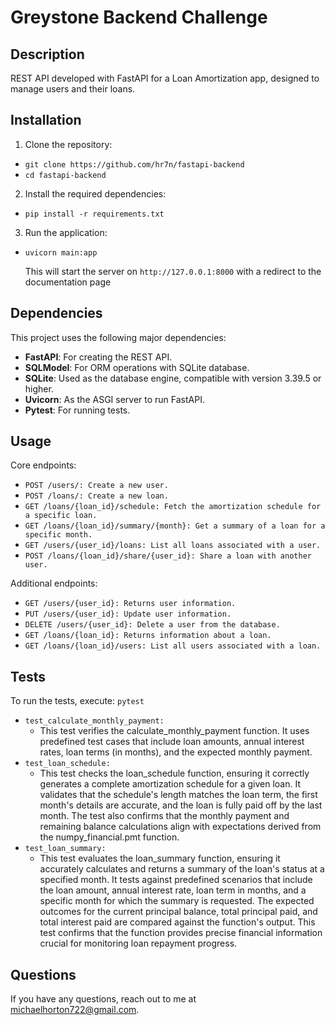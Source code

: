 # Greystone Backend Challenge

## Description

REST API developed with FastAPI for a Loan Amortization app, designed to manage users and their loans.

## Installation

1. Clone the repository:

- `git clone https://github.com/hr7n/fastapi-backend`
- `cd fastapi-backend`

2. Install the required dependencies:

- `pip install -r requirements.txt`

3. Run the application:

- `uvicorn main:app`

  This will start the server on `http://127.0.0.1:8000` with a redirect to the documentation page

## Dependencies

This project uses the following major dependencies:

- **FastAPI**: For creating the REST API.
- **SQLModel**: For ORM operations with SQLite database.
- **SQLite**: Used as the database engine, compatible with version 3.39.5 or higher.
- **Uvicorn**: As the ASGI server to run FastAPI.
- **Pytest**: For running tests.

## Usage

Core endpoints:

- `POST /users/: Create a new user.`
- `POST /loans/: Create a new loan.`
- `GET /loans/{loan_id}/schedule: Fetch the amortization schedule for a specific loan.`
- `GET /loans/{loan_id}/summary/{month}: Get a summary of a loan for a specific month.`
- `GET /users/{user_id}/loans: List all loans associated with a user.`
- `POST /loans/{loan_id}/share/{user_id}: Share a loan with another user.`

Additional endpoints:

- `GET /users/{user_id}: Returns user information.`
- `PUT /users/{user_id}: Update user information.`
- `DELETE /users/{user_id}: Delete a user from the database.`
- `GET /loans/{loan_id}: Returns information about a loan.`
- `GET /loans/{loan_id}/users: List all users associated with a loan.`

## Tests

To run the tests, execute:
`pytest`

- `test_calculate_monthly_payment:`
  - This test verifies the calculate_monthly_payment function. It uses predefined test cases that include loan amounts, annual interest rates, loan terms (in months), and the expected monthly payment.
- `test_loan_schedule:`
  - This test checks the loan_schedule function, ensuring it correctly generates a complete amortization schedule for a given loan. It validates that the schedule's length matches the loan term, the first month's details are accurate, and the loan is fully paid off by the last month. The test also confirms that the monthly payment and remaining balance calculations align with expectations derived from the numpy_financial.pmt function.
- `test_loan_summary:`
  - This test evaluates the loan_summary function, ensuring it accurately calculates and returns a summary of the loan's status at a specified month. It tests against predefined scenarios that include the loan amount, annual interest rate, loan term in months, and a specific month for which the summary is requested. The expected outcomes for the current principal balance, total principal paid, and total interest paid are compared against the function's output. This test confirms that the function provides precise financial information crucial for monitoring loan repayment progress.

## Questions

If you have any questions, reach out to me at michaelhorton722@gmail.com.
